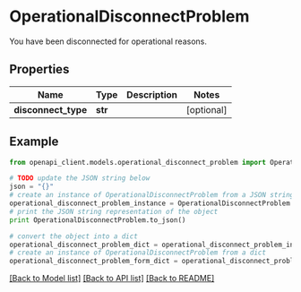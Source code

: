 # OperationalDisconnectProblem

You have been disconnected for operational reasons.

## Properties
Name | Type | Description | Notes
------------ | ------------- | ------------- | -------------
**disconnect_type** | **str** |  | [optional] 

## Example

```python
from openapi_client.models.operational_disconnect_problem import OperationalDisconnectProblem

# TODO update the JSON string below
json = "{}"
# create an instance of OperationalDisconnectProblem from a JSON string
operational_disconnect_problem_instance = OperationalDisconnectProblem.from_json(json)
# print the JSON string representation of the object
print OperationalDisconnectProblem.to_json()

# convert the object into a dict
operational_disconnect_problem_dict = operational_disconnect_problem_instance.to_dict()
# create an instance of OperationalDisconnectProblem from a dict
operational_disconnect_problem_form_dict = operational_disconnect_problem.from_dict(operational_disconnect_problem_dict)
```
[[Back to Model list]](../README.md#documentation-for-models) [[Back to API list]](../README.md#documentation-for-api-endpoints) [[Back to README]](../README.md)


